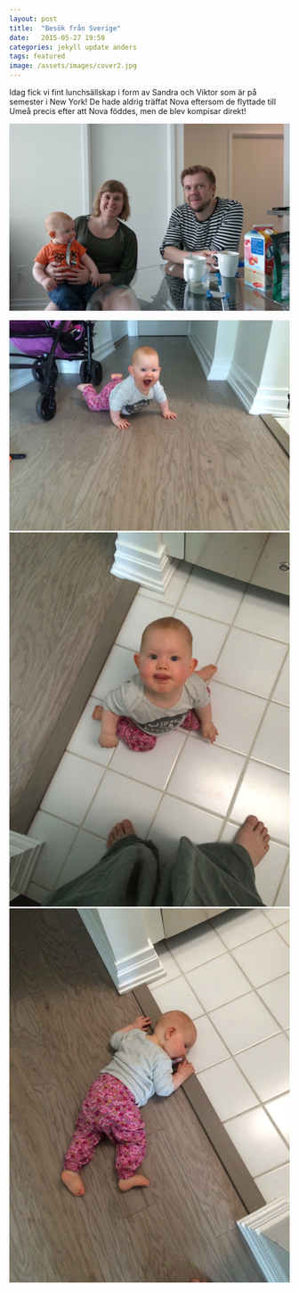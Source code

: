 ```yaml
---
layout: post
title:  "Besök från Sverige"
date:   2015-05-27 19:58
categories: jekyll update anders
tags: featured
image: /assets/images/cover2.jpg
---
```

Idag fick vi fint lunchsällskap i form av Sandra och Viktor som är på semester i New York! De hade aldrig träffat Nova eftersom de flyttade till Umeå precis efter att Nova föddes, men de blev kompisar direkt! 

![](/assets/images/sandraviktor.jpg "")

![](/assets/images/superglad.jpg "")
![](/assets/images/tittarupp.jpg "")
![](/assets/images/golvet.jpg "")









